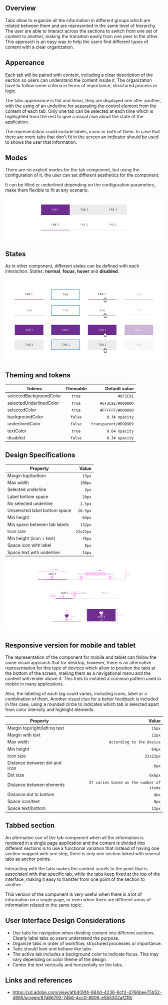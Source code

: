 ## Overview

Tabs allow to organize all the information in different groups which are related between them and are represented in the same level of hierarchy. The user are able to interact across the sections to switch from one set of content to another, making the transition easily from one peer to the other.
This approach is an easy way to help the users find different types of content with a clear organization.

## Appereance

Each tab will be paired with content, including a clear description of the section so users can understand the content inside it. The organization have to follow some criteria in terms of importance, structured process or logic.

The tabs appereance is flat and linear, they are displayed one after another, with the using of an underline for separating the control element from the content of each tab. Only one tab can be selected at each time which is highlighted from the rest to give a visual clue about the state of the application.

The representation could include labels, icons or both of them. 
In case that there are more tabs that don't fit in the screen an indicator should be used to shows the user that information.

## Modes

There are no explicit modes for the tab component, but using the configuration of it, the user can set different aesthetics for the component.

It can be filled or underlined depending on the configuration parameters, make them flexible to fit at any scenario.

![Tabs modes](images/tabs_modes.png)

## States

As in other component, different states can be defined with each interaction.
States: __normal__, __focus__, __hover__ and __disabled__.

![Tabs basic state](images/tabs_states.png)

## Theming and tokens

| Tokens        | Themable      | Default value |
| ------------- |:-------------:| -------------:|
| selectedBackgroundColor      | `true` | `#6F2C91` |
| selectedUnderlinedColor | `true` | `#6F2C91/#000000`  |
| selectedColor | `true`        | `#FFFFFF/#000000`  |
| backgroundColor | `false`     | `0.34 opacity`  |
| underlinedColor | `false`     | `transparent/#D9D9D9`  |
| textColor     | `true`        | `0.64 opacity` |
| disabled | `false` | `0.34 opacity`  |

## Design Specifications

| Property           | Value|
|--------------------|------:|
| Margin top/bottom  | `15px`|
| Max width         | `180px` |
| Selected underline | `2px` |
| Label bottom space | `20px` |
| No selected underline| `1.5px` |
| Unselected label bottom space | `20.5px` |
| Min height| `64px` |
| Min space between tab labels| `132px` |
| Icon size | `22x22px` |
| Min height (icon + text) | `76px` |
| Space icon with label | `8px` |
| Space text with underline | `14px` |

![Tabs specs](images/tabs_specs.png)

## Responsive version for mobile and tablet

The representation of the component for mobile and tablet can follow the same visual approach that for desktop, however, there is an alternative representation for this type of devices which allow to position the tabs at the bottom of the screen, making them as a navigational menu and the content will render above it. This tries to imitated a common pattern used in mobile in many applications.

Also, the labeling of each tag could varies, including icons, label or a combination of them. Another visual clue for a better feedback is included in this case, using a rounded circle to indicates which tab is selected apart from color intensity and highlight elements.


| Property           | Value|
|--------------------|------:|
| Margin top/right/left no text | `15px`|
| Margin with text | `12px`|
| Max width | `According to the device` |
| Min height | `64px` |
| Icon size | `22x22px` |
| Distance between dot and icon | `6px` |
| Dot size | `6x6px` |
| Distance between elements | `It varies based on the number of items` |
| Distance dot to bottom | `4px` |
| Space icon/text | `8px` |
| Space text/bottom | `12px` |

## Tabbed section

An alternative use of the tab component when all the information is rendered in a single page application and the content is divided into different sections is to use a functional variation that instead of having one section mapped with one step, there is only one section linked with several tabs as anchor points.

Interacting with the tabs makes the content scrolls to the point that is associated with that specific tab, while the tabs keep fixed at the top of the interface, making it easy to transfer from one point of the section to another.

This version of the component is very useful when there is a lot of information on a single page, or even when there are different areas of information related to the same topic.


## User Interface Design Considerations

- Use tabs for navigation when dividing content into different sections. Clearly label tabs so users understand the purpose.
- Organize tabs in order of workflow, structured processes or importance.
- Tabs should look and behave like tabs.
- The active tab includes a background color to indicate focus. This may vary depending on color theme of the design.
- Center the text vertically and horizontally on the tabs.

## Links and references

- https://xd.adobe.com/view/afb409f4-884d-4236-6cf2-4766bee75b52-d985/screen/87d86792-74b6-4cc0-8806-e5b5302af2f8/